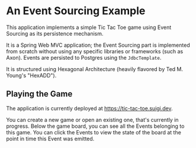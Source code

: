 # An Event Sourcing Example

This application implements a simple Tic Tac Toe game using Event Sourcing as its persistence mechanism. 

It is a Spring Web MVC application; the Event Sourcing part is implemented from scratch without using any specific libraries or frameworks (such as Axon). Events are persisted to Postgres using the `JdbcTemplate`.  

It is structured using Hexagonal Architecture (heavily flavored by Ted M. Young's "HexADD"). 

## Playing the Game

The application is currently deployed at https://tic-tac-toe.suigi.dev. 

You can create a new game or open an existing one, that's currently in progress. Below the game board, you can see all the Events belonging to this game. You can click the Events to view the state of the board at the point in time this Event was emitted. 
